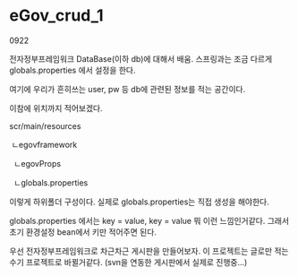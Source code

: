 # eGov_crud_1

0922

전자정부프레임워크 DataBase(이하 db)에 대해서 배움. 스프링과는 조금 다르게 globals.properties 에서 설정을 한다.

여기에 우리가 흔히쓰는 user, pw 등 db에 관련된 정보를 적는 공간이다.

이참에 위치까지 적어보겠다.

scr/main/resources

&nbsp;ㄴegovframework

&nbsp;&nbsp;ㄴegovProps
  
&nbsp;&nbsp;ㄴglobals.properties

이렇게 하위폴더 구성이다. 실제로 globals.properties는 직접 생성을 해야한다. 

globals.properties 에서는 key = value, key = value 뭐 이런 느낌인거같다. 그래서 초기 환경설정 bean에서 키만 적어주면 된다.

우선 전자정부프레임워크로 차근차근 게시판을 만들어보자. 이 프로젝트는 글로만 적는 수기 프로젝트로 바뀔거같다. (svn을 연동한 게시판에서 실제로 진행중...)






